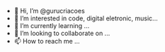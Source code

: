 - 👋 Hi, I’m @gurucriacoes
- 👀 I’m interested in code, digital eletronic, music...
- 🌱 I’m currently learning ...
- 💞️ I’m looking to collaborate on ...
- 📫 How to reach me ...

<!---
gurucriacoes/gurucriacoes is a ✨ special ✨ repository because its `README.md` (this file) appears on your GitHub profile.
You can click the Preview link to take a look at your changes.
--->

